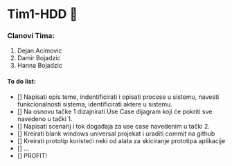 # Tim1-HDD :floppy_disk:


### Clanovi Tima:

  1. Dejan Acimovic
  2. Damir Bojadzic
  3. Hanna Bojadzic
  

#### To do list:
- [] Napisati opis teme, indentificirati i opisati procese u sistemu, navesti funkcionalnosti sistema, identificirati aktere u sistemu.
- [] Na osnovu tačke 1 dizajnirati Use Case dijagram koji će pokriti sve navedeno u tački 1.
- [] Napisati scenarij i tok događaja za use case navedenim u tački 2.
- [] Kreirati blank windows universal projekat i uraditi commit na github
- [] Kreirati prototip koristeći neki od alata za skiciranje prototipa aplikacije
- [] ...
- [] PROFIT!
